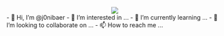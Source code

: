 <div align="center" style"border-radius:15px">
  <img src="!https://user-images.githubusercontent.com/68662326/139536190-72613fbf-59f2-4a21-ba36-fc493ff94a95.png" style"width: 100%;border-radius:15px">
</div>
- 👋 Hi, I’m @j0nibaer 
- 👀 I’m interested in ...
- 🌱 I’m currently learning ...
- 💞️ I’m looking to collaborate on ...
- 📫 How to reach me ...

<!---
j0nibaer/j0nibaer is a ✨ special ✨ repository because its `README.md` (this file) appears on your GitHub profile.
You can click the Preview link to take a look at your changes.
--->
